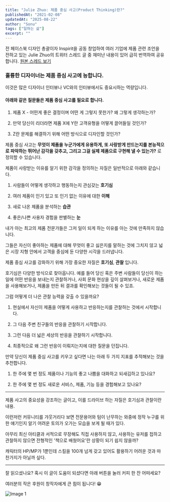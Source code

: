 ```yaml
---
title: "Julie Zhuo: 제품 중심 사고(Product Thinking)란?"
publishedAt: "2021-02-08"
updatedAt: "2025-08-22"
author: "Sonu"
tags: ["일하는 삶"]
excerpt: ""
---
```



전 페이스북 디자인 총괄이자 Inspirit을 공동 창업하여 여러 기업에 제품 관련 조언을 전하고 있는 Julie Zhuo의 트위터 스레드 글 중 재미난 내용이 있어 급히 번역하여 공유합니다.  [원본 스레드 보기](https://twitter.com/joulee/status/1357748477548089344?s=21)





### 훌륭한 디자이너는 제품 중심 사고에 능합니다.


이것은 많은 디자이너 인터뷰나 VC와의 인터뷰에서도 중요시하는 역량입니다.


#### 아래와 같은 질문들은 제품 중심 사고를 필요로 합니다.


1. 제품 X - 어떤게 좋은 결정이며 어떤 게 그렇지 못한가? 왜 그렇게 생각하는가?


2. 만약 당신이 리더라면 제품 X에 Y란 고객유형을 어떻게 끌어들일 것인가?


3. Z란 문제를 해결하기 위해 어떤 방식으로 디자인할 것인가?


제품 중심 사고는 **무엇이 제품을 누군가에게 유용하게, 또 사랑받게 만드는지를 본능적으로 파악하는 뛰어난 감각을 갖추고, 그리고 그걸 실제 제품으로 구현해 낼 수 있는가?** 로 정의할 수 있습니다.


제품이 사랑받는 이유를 알기 위한 감각을 정의하는 자질은 일반적으로 아래와 같습니다.


1. 사람들이 어떻게 생각하고 행동하는지 관심갖는 **호기심**


2. 여러 제품이 인기 있고 또 인기 없는 이유에 대한 **이해**


3. 새로 나온 제품을 분석하는 **습관**


4. 좋은/나쁜 사용자 경험을 판별하는 **눈**


내가 아는 최고의 제품 전문가들은 그저 일이 되게 하는 이유를 아는 것에 만족하지 않습니다.


그들은 자신이 좋아하는 제품에 대해 무엇이 좋고 싫은지를 말하는 것에 그치지 않고 넓은 시장 지형 안에서 고객을 중심에 둔 다양한 시각을 드러냅니다.


제품 중심 사고를 강화하기 위해 가장 중요한 자질은 **호기심**, **관찰** 입니다.


호기심은 다양한 방식으로 찾아옵니다. 예를 들어 당신 혹은 주변 사람들이 당신이 하는 일에 어떤 반응을 보내는지 관찰하거나, 사회 문화 현상을 깊이 살펴보거나, 새로운 제품을 사용해보거나, 제품을 만든 뒤 결과를 확인해보는 것들이 될 수 있죠.


그럼 어떻게 더 나은 관찰 능력을 갖출 수 있을까요?


1. 현실에서 자신이 제품을 어떻게 사용하고 반응하는지를 관찰하는 것에서 시작합니다.


2. 그 다음 주변 친구들의 반응을 관찰하기 시작합니다.


3. 그런 다음 더 넓은 세상의 반응을 관찰하기 시작합니다.


4. 최종적으로 왜 그런 반응이 이뤄지는지에 대한 질문을 던집니다.


만약 당신이 제품 중심 사고를 키우고 싶다면 나는 아래 두 가지 지표를 추적해보는 것을 추천합니다.


1. 한 주에 몇 번 정도 제품이나 기능의 좋고 나쁨을 대화하고 되새김하고 있나요?


2. 한 주에 몇 번 정도 새로운 서비스, 제품, 기능 등을 경험해보고 있나요?


-----


제품 사고의 중요성을 강조하는 글이고, 이를 드라이브 하는 자질은 호기심과 관찰이란 내용.


이런저런 커뮤니티를 갸웃거리다 보면 전문용어와 텀이 난무하는 와중에 정작 누구를 위한 얘기인지 알기 어려운 토의가 오가는 모습을 보게 될 때가 있다.


아무리 최신 아티클과 서적으로 무장해도 직접 사용하지 않고, 사용하는 유저를 접하고 관찰하지 않으면 전형적인 '책으로 배웠어요'란 상황이 되기 쉽지 않을까?


캐릭터의 HP/MP가 1뿐인데 스킬을 100개 넘게 갖고 있어도 활용하기 어려운 것과 마찬가지가 아닐까 싶다.


---


잘 읽으셨나요? 혹시 이 글이 도움이 되셨다면 아래 버튼을 눌러 커피 한 잔 어떠세요?


여러분의 작은 후원이 창작자에게 큰 힘이 됩니다! 😁

![Image 1](/images/julie-zhuo-product-thinking-img-1.png)

